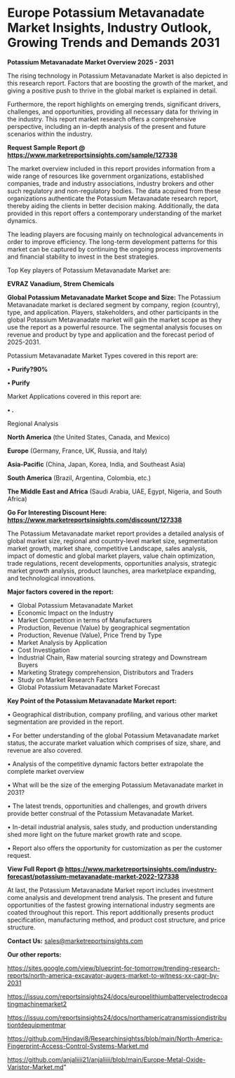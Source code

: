 # Europe Potassium Metavanadate Market Insights, Industry Outlook, Growing Trends and Demands 2031

<Strong> Potassium Metavanadate Market Overview 2025 - 2031</strong>

The rising technology in Potassium Metavanadate Market is also depicted in this research report. Factors that are boosting the growth of the market, and giving a positive push to thrive in the global market is explained in detail.

Furthermore, the report highlights on emerging trends, significant drivers, challenges, and opportunities, providing all necessary data for thriving in the industry. This report market research offers a comprehensive perspective, including an in-depth analysis of the present and future scenarios within the industry.

<strong>Request Sample Report @ <a href=https://www.marketreportsinsights.com/sample/127338>https://www.marketreportsinsights.com/sample/127338</a></strong>

The market overview included in this report provides information from a wide range of resources like government organizations, established companies, trade and industry associations, industry brokers and other such regulatory and non-regulatory bodies. The data acquired from these organizations authenticate the Potassium Metavanadate research report, thereby aiding the clients in better decision making. Additionally, the data provided in this report offers a contemporary understanding of the market dynamics.

The leading players are focusing mainly on technological advancements in order to improve efficiency. The long-term development patterns for this market can be captured by continuing the ongoing process improvements and financial stability to invest in the best strategies.

Top Key players of Potassium Metavanadate Market are:

<strong>EVRAZ Vanadium, Strem Chemicals</strong>

<strong><b>Global Potassium Metavanadate Market Scope and Size:</b></strong>
The Potassium Metavanadate market is declared segment by company, region (country), type, and application. Players, stakeholders, and other participants in the global Potassium Metavanadate market will gain the market scope as they use the report as a powerful resource. The segmental analysis focuses on revenue and product by type and application and the forecast period of 2025-2031.

Potassium Metavanadate Market Types covered in this report are:

<strong>• Purify?90%

• Purify</strong>

Market Applications covered in this report are:

<strong>• .</strong> 

Regional Analysis

<strong>North America</strong> (the United States, Canada, and Mexico)

<strong>Europe</strong> (Germany, France, UK, Russia, and Italy)

<strong>Asia-Pacific</strong> (China, Japan, Korea, India, and Southeast Asia)

<strong>South America</strong> (Brazil, Argentina, Colombia, etc.)

<strong>The Middle East and Africa</strong> (Saudi Arabia, UAE, Egypt, Nigeria, and South Africa)

<strong>Go For Interesting Discount Here: <a href=https://www.marketreportsinsights.com/discount/127338>https://www.marketreportsinsights.com/discount/127338</a></strong>

The Potassium Metavanadate market report provides a detailed analysis of global market size, regional and country-level market size, segmentation market growth, market share, competitive Landscape, sales analysis, impact of domestic and global market players, value chain optimization, trade regulations, recent developments, opportunities analysis, strategic market growth analysis, product launches, area marketplace expanding, and technological innovations.

<strong><b>Major factors covered in the report:</b></strong>
<ul>
  <li>Global Potassium Metavanadate Market </li>
  <li>Economic Impact on the Industry</li>
  <li>Market Competition in terms of Manufacturers</li>
  <li>Production, Revenue (Value) by geographical segmentation</li>
  <li>Production, Revenue (Value), Price Trend by Type</li>
  <li>Market Analysis by Application</li>
  <li>Cost Investigation</li>
  <li>Industrial Chain, Raw material sourcing strategy and Downstream Buyers</li>
  <li>Marketing Strategy comprehension, Distributors and Traders</li>
  <li>Study on Market Research Factors</li>
  <li>Global Potassium Metavanadate Market Forecast</li>
</ul>

<strong><b>Key Point of the Potassium Metavanadate Market report:</b></strong>

• Geographical distribution, company profiling, and various other market segmentation are provided in the report.

• For better understanding of the global Potassium Metavanadate market status, the accurate market valuation which comprises of size, share, and revenue are also covered.

• Analysis of the competitive dynamic factors better extrapolate the complete market overview

• What will be the size of the emerging Potassium Metavanadate market in 2031?

• The latest trends, opportunities and challenges, and growth drivers provide better construal of the Potassium Metavanadate Market.

• In-detail industrial analysis, sales study, and production understanding shed more light on the future market growth rate and scope.

• Report also offers the opportunity for customization as per the customer request.

<strong><b>View Full Report @ <a href=https://www.marketreportsinsights.com/industry-forecast/potassium-metavanadate-market-2022-127338>https://www.marketreportsinsights.com/industry-forecast/potassium-metavanadate-market-2022-127338</a></b></strong>


At last, the Potassium Metavanadate Market report includes investment come analysis and development trend analysis. The present and future opportunities of the fastest growing international industry segments are coated throughout this report. This report additionally presents product specification, manufacturing method, and product cost structure, and price structure.

<strong>Contact Us:</strong>
sales@marketreportsinsights.com

<strong>Our other reports:</strong>

<a href=https://sites.google.com/view/blueprint-for-tomorrow/trending-research-reports/north-america-excavator-augers-market-to-witness-xx-cagr-by-2031>https://sites.google.com/view/blueprint-for-tomorrow/trending-research-reports/north-america-excavator-augers-market-to-witness-xx-cagr-by-2031</a>

<a href=https://issuu.com/reportsinsights24/docs/europelithiumbatteryelectrodecoatingmachinemarket2>https://issuu.com/reportsinsights24/docs/europelithiumbatteryelectrodecoatingmachinemarket2</a>

<a href=https://issuu.com/reportsinsights24/docs/northamericatransmissiondistributiontdequipmentmar>https://issuu.com/reportsinsights24/docs/northamericatransmissiondistributiontdequipmentmar</a>

<a href=https://github.com/Hindavi8/Researchinsightss/blob/main/North-America-Fingerprint-Access-Control-Systems-Market.md>https://github.com/Hindavi8/Researchinsightss/blob/main/North-America-Fingerprint-Access-Control-Systems-Market.md</a>

<a href=https://github.com/anjaliiii21/anjaliiii/blob/main/Europe-Metal-Oxide-Varistor-Market.md>https://github.com/anjaliiii21/anjaliiii/blob/main/Europe-Metal-Oxide-Varistor-Market.md</a>"
